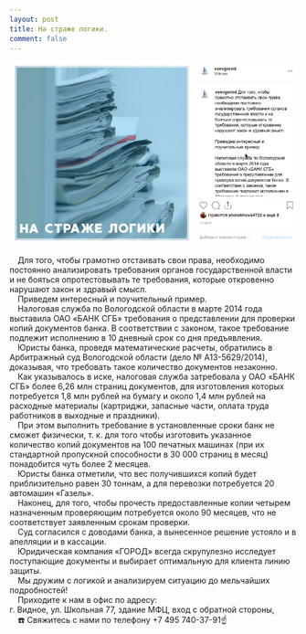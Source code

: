 ```yaml
---
layout: post
title: На страже логики.
comment: false
---
```

![Текст поста]( /sample/i/logika.png)

⠀
Для того, чтобы грамотно отстаивать свои права, необходимо постоянно анализировать требования органов государственной власти и не бояться опротестовывать те требования, которые откровенно нарушают закон и здравый смысл.  
⠀
Приведем интересный и поучительный пример.  
⠀
Налоговая служба по Вологодской области в марте 2014 года выставила ОАО «БАНК СГБ» требования о представлении для проверки копий документов банка. В соответствии с законом, такое требование подлежит исполнению в 10 дневный срок со дня предъявления.  
⠀
Юристы банка, проведя математические расчеты, обратились в Арбитражный суд Вологодской области (дело № А13-5629/2014), доказывая, что требовать такое количество документов незаконно.  
⠀
Как указывалось в иске, налоговая служба затребовала у ОАО «БАНК СГБ» более 6,26 млн страниц документов, для изготовления которых потребуется 1,8 млн рублей на бумагу и около 1,4 млн рублей на расходные материалы (картриджи, запасные части, оплата труда работников в выходные и праздники).  
⠀
При этом выполнить требование в установленные сроки банк не сможет физически, т. к. для того чтобы изготовить указанное количество копий документов на 100 печатных машинах (при их стандартной пропускной способности в 30 000 страниц в месяц) понадобится чуть более 2 месяцев.  
⠀
Юристы банка отметили, что вес получившихся копий будет приблизительно равен 30 тоннам, а для перевозки потребуется 20 автомашин «Газель».  
⠀
Наконец, для того, чтобы прочесть предоставленные копии четырем назначенным проверяющим потребуется около 90 месяцев, что не соответствует заявленным срокам проверки.  
⠀
Суд согласился с доводами банка, а вынесенное решение устояло и в апелляции и в кассации.  
⠀
Юридическая компания «ГОРОД» всегда скрупулезно исследует поступающие документы и выбирает оптимальную для клиента линию защиты.  
⠀
Мы дружим с логикой и анализируем ситуацию до мельчайших подробностей!  
⠀
Приходите к нам в офис по адресу:  
г. Видное, ул. Школьная 77, здание МФЦ, вход с обратной стороны,  
⠀
☎️ Свяжитесь с нами по телефону +7 495 740-37-91☝️  
